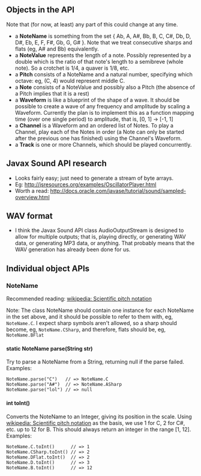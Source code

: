 ## Objects in the API

Note that (for now, at least) any part of this could change at any time.

* a **NoteName** is something from the set { Ab, A, A#, Bb, B, C, C#, Db, D, D#, Eb, E, F, F#, Gb, G, G# }. Note that we treat consecutive sharps and flats (eg, A# and Bb) equivalently.
* a **NoteValue** represents the length of a note. Possibly represented by a double which is the ratio of that note's length to a semibreve (whole note). So a crotchet is 1/4, a quaver is 1/8, etc.
* a **Pitch** consists of a NoteName and a natural number, specifying which octave: eg, (C, 4) would represent middle C.
* a **Note** consists of a NoteValue and possibly also a Pitch (the absence of a Pitch implies that it is a rest)
* a **Waveform** is like a blueprint of the shape of a wave. It should be possible to create a wave of any frequency and amplitude by scaling a Waveform. Currently the plan is to implement this as a function mapping time (over one single period) to amplitude, that is, [0, 1] -> [-1, 1]
* a **Channel** is a Waveform and an ordered list of Notes. To play a Channel, play each of the Notes in order (a Note can only be started after the previous one has finished) using the Channel's Waveform.
* a **Track** is one or more Channels, which should be played concurrently.

## Javax Sound API research

* Looks fairly easy; just need to generate a stream of byte arrays.
* Eg: http://jsresources.org/examples/OscillatorPlayer.html
* Worth a read: http://docs.oracle.com/javase/tutorial/sound/sampled-overview.html

## WAV format

* I think the Javax Sound API class AudioOutputStream is designed to allow for
  multiple outputs; that is, playing directly, or generating WAV data, or
  generating MP3 data, or anything. That probably means that the WAV generation
  has already been done for us.

## Individual object APIs

### NoteName

Recommended reading: [wikipedia: Scientific pitch notation]

Note: The class NoteName should contain one instance for each NoteName in the set above, and it should be possible to refer to them with, eg, `NoteName.C`. I expect sharp symbols aren't allowed, so a sharp should become, eg, `NoteName.CSharp`, and therefore, flats should be, eg, `NoteName.BFlat`

#### static NoteName parse(String str)
Try to parse a NoteName from a String, returning null if the parse failed. Examples:

    NoteName.parse("C")   // => NoteName.C
    NoteName.parse("A#")  // => NoteName.ASharp
    NoteName.parse("lol") // => null

#### int toInt()
Converts the NoteName to an Integer, giving its position in the scale. Using [wikipedia: Scientific pitch notation] as  the basis, we use 1 for C, 2 for C#, etc. up to 12 for B. This should always return an integer in the range [1, 12]. Examples:

    NoteName.C.toInt()      // => 1
    NoteName.CSharp.toInt() // => 2
    NoteName.DFlat.toInt()  // => 2
    NoteName.D.toInt()      // => 3
    NoteName.B.toInt()      // => 12

[wikipedia: Scientific pitch notation]: https://en.wikipedia.org/wiki/Scientific_pitch_notation
